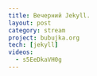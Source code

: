 ```yaml
---
title: Вечерний Jekyll.
layout: post
category: stream
project: bubujka.org
tech: [jekyll]
videos:
  - s5EeDkaVH0g
---
```


